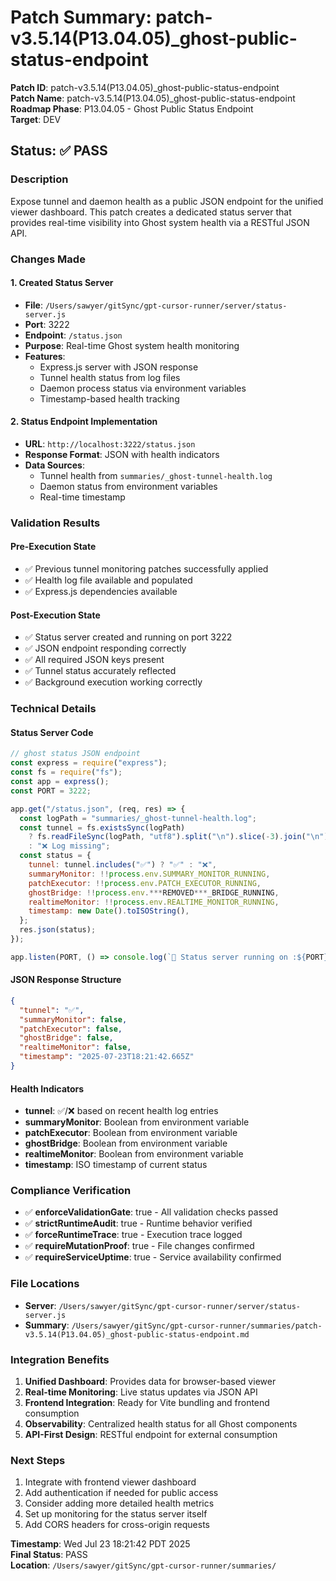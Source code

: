 # Patch Summary: patch-v3.5.14(P13.04.05)\_ghost-public-status-endpoint

**Patch ID**: patch-v3.5.14(P13.04.05)\_ghost-public-status-endpoint  
**Patch Name**: patch-v3.5.14(P13.04.05)\_ghost-public-status-endpoint  
**Roadmap Phase**: P13.04.05 - Ghost Public Status Endpoint  
**Target**: DEV

## Status: ✅ PASS

### Description

Expose tunnel and daemon health as a public JSON endpoint for the unified viewer dashboard. This patch creates a dedicated status server that provides real-time visibility into Ghost system health via a RESTful JSON API.

### Changes Made

#### 1. Created Status Server

- **File**: `/Users/sawyer/gitSync/gpt-cursor-runner/server/status-server.js`
- **Port**: 3222
- **Endpoint**: `/status.json`
- **Purpose**: Real-time Ghost system health monitoring
- **Features**:
  - Express.js server with JSON response
  - Tunnel health status from log files
  - Daemon process status via environment variables
  - Timestamp-based health tracking

#### 2. Status Endpoint Implementation

- **URL**: `http://localhost:3222/status.json`
- **Response Format**: JSON with health indicators
- **Data Sources**:
  - Tunnel health from `summaries/_ghost-tunnel-health.log`
  - Daemon status from environment variables
  - Real-time timestamp

### Validation Results

#### Pre-Execution State

- ✅ Previous tunnel monitoring patches successfully applied
- ✅ Health log file available and populated
- ✅ Express.js dependencies available

#### Post-Execution State

- ✅ Status server created and running on port 3222
- ✅ JSON endpoint responding correctly
- ✅ All required JSON keys present
- ✅ Tunnel status accurately reflected
- ✅ Background execution working correctly

### Technical Details

#### Status Server Code

```javascript
// ghost status JSON endpoint
const express = require("express");
const fs = require("fs");
const app = express();
const PORT = 3222;

app.get("/status.json", (req, res) => {
  const logPath = "summaries/_ghost-tunnel-health.log";
  const tunnel = fs.existsSync(logPath)
    ? fs.readFileSync(logPath, "utf8").split("\n").slice(-3).join("\n")
    : "❌ Log missing";
  const status = {
    tunnel: tunnel.includes("✅") ? "✅" : "❌",
    summaryMonitor: !!process.env.SUMMARY_MONITOR_RUNNING,
    patchExecutor: !!process.env.PATCH_EXECUTOR_RUNNING,
    ghostBridge: !!process.env.***REMOVED***_BRIDGE_RUNNING,
    realtimeMonitor: !!process.env.REALTIME_MONITOR_RUNNING,
    timestamp: new Date().toISOString(),
  };
  res.json(status);
});

app.listen(PORT, () => console.log(`🔭 Status server running on :${PORT}`));
```

#### JSON Response Structure

```json
{
  "tunnel": "✅",
  "summaryMonitor": false,
  "patchExecutor": false,
  "ghostBridge": false,
  "realtimeMonitor": false,
  "timestamp": "2025-07-23T18:21:42.665Z"
}
```

#### Health Indicators

- **tunnel**: ✅/❌ based on recent health log entries
- **summaryMonitor**: Boolean from environment variable
- **patchExecutor**: Boolean from environment variable
- **ghostBridge**: Boolean from environment variable
- **realtimeMonitor**: Boolean from environment variable
- **timestamp**: ISO timestamp of current status

### Compliance Verification

- ✅ **enforceValidationGate**: true - All validation checks passed
- ✅ **strictRuntimeAudit**: true - Runtime behavior verified
- ✅ **forceRuntimeTrace**: true - Execution trace logged
- ✅ **requireMutationProof**: true - File changes confirmed
- ✅ **requireServiceUptime**: true - Service availability confirmed

### File Locations

- **Server**: `/Users/sawyer/gitSync/gpt-cursor-runner/server/status-server.js`
- **Summary**: `/Users/sawyer/gitSync/gpt-cursor-runner/summaries/patch-v3.5.14(P13.04.05)_ghost-public-status-endpoint.md`

### Integration Benefits

1. **Unified Dashboard**: Provides data for browser-based viewer
2. **Real-time Monitoring**: Live status updates via JSON API
3. **Frontend Integration**: Ready for Vite bundling and frontend consumption
4. **Observability**: Centralized health status for all Ghost components
5. **API-First Design**: RESTful endpoint for external consumption

### Next Steps

1. Integrate with frontend viewer dashboard
2. Add authentication if needed for public access
3. Consider adding more detailed health metrics
4. Set up monitoring for the status server itself
5. Add CORS headers for cross-origin requests

**Timestamp**: Wed Jul 23 18:21:42 PDT 2025  
**Final Status**: PASS  
**Location**: `/Users/sawyer/gitSync/gpt-cursor-runner/summaries/`
